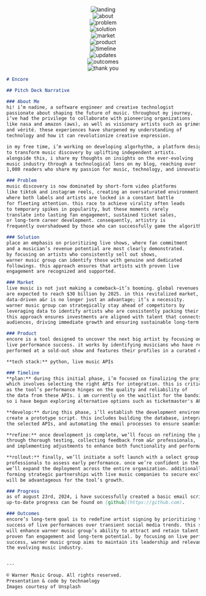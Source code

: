 <p align="center">
  <img src="https://github.com/user-attachments/assets/943ee27d-0291-4cef-a634-53e42d28e3d4" alt="landing" /><br>
  <img src="https://github.com/user-attachments/assets/f6ba4983-19c8-4457-be41-94e2eda2ac3e" alt="about" /><br>
  <img src="https://github.com/user-attachments/assets/7fd1c59e-09b1-4f3d-b047-8fe5233320cb" alt="problem" /><br>
  <img src="https://github.com/user-attachments/assets/c4297d03-d1ec-403e-8bcb-3f97d229ae7a" alt="solution" /><br>
  <img src="https://github.com/user-attachments/assets/4d9538a5-4478-42c2-a2b4-0d7ff56a6ca6" alt="market" /><br>
  <img src="https://github.com/user-attachments/assets/3411b105-e547-46cb-803c-b850a1c5067f" alt="product" /><br>
  <img src="https://github.com/user-attachments/assets/1ffe961f-ef5c-468b-94ff-0c2fe2d907fb" alt="timeline" /><br>
  <img src="https://github.com/user-attachments/assets/35bcb5be-9824-4a83-acb8-2012345aae78" alt="updates" /><br>
  <img src="https://github.com/user-attachments/assets/679422c4-59c9-488c-aec9-f71ad11f35f5" alt="outcomes" /><br>
  <img src="https://github.com/user-attachments/assets/921a3252-b94e-4132-8ef4-31dace28171c" alt="thank you" />
</p>


```markdown
# Encore

## Pitch Deck Narrative

### About Me
hi! i’m nadine, a software engineer and creative technologist
passionate about shaping the future of music. throughout my journey,
i’ve had the privilege to collaborate with pioneering organizations
like nasa and amazon (aws), as well as visionary artists such as grimes
and vérité. these experiences have sharpened my understanding of
technology and how it can revolutionize creative expression.

in my free time, i’m working on developing algorhythm, a platform designed
to transform music discovery by uplifting independent artists.
alongside this, i share my thoughts on insights on the ever-evolving
music industry through a technological lens on my blog, reaching over
1,000 readers who share my passion for music, technology, and innovation.

### Problem
music discovery is now dominated by short-form video platforms
like tiktok and instagram reels, creating an oversaturated environment
where both labels and artists are locked in a constant battle
for fleeting attention. this race to achieve virality often leads
to temporary spikes in popularity, but these moments rarely
translate into lasting fan engagement, sustained ticket sales,
or long-term career development. consequently, artistry is
frequently overshadowed by those who can successfully game the algorithm.

### Solution
place an emphasis on prioritizing live shows, where fan commitment
and a musician’s revenue potential are most clearly demonstrated.
by focusing on artists who consistently sell out shows,
warner music group can identify those with genuine and dedicated
followings. this approach ensures that artists with proven live
engagement are recognized and supported.

### Market
live music is not just making a comeback—it’s booming. global revenues
are expected to reach $30 billion by 2025. in this revitalized market,
data-driven a&r is no longer just an advantage; it’s a necessity.
warner music group can strategically stay ahead of competitors by
leveraging data to identify artists who are consistently packing their shows.
this approach ensures investments are aligned with talent that connects with
audiences, driving immediate growth and ensuring sustainable long-term success.

### Product
encore is a tool designed to uncover the next big artist by focusing on
live performance success. it works by identifying musicians who have recently
performed at a sold-out show and features their profiles in a curated email.

**tech stack:** python, live music APIs

### Timeline
**plan:** during this initial phase, i’m focused on finalizing the project scope,
which involves selecting the right APIs for integration. this is critical,
as the tool’s performance hinges on the quality and reliability of
the data from these APIs. i am currently on the waitlist for the bandsintown API,
so i have begun exploring alternative options such as ticketmaster's API to avoid delays.

**develop:** during this phase, i’ll establish the development environment and
create a prototype script. this includes building the database, integrating
the selected APIs, and automating the email processes to ensure seamless operation.

**refine:** once development is complete, we’ll focus on refining the project
through thorough testing, collecting feedback from a&r professionals,
and implementing adjustments to enhance both functionality and performance.

**rollout:** finally, we’ll initiate a soft launch with a select group of a&r
professionals to assess early performance. once we’re confident in the results,
we’ll expand the deployment across the entire organization. additionally,
forming strategic partnerships with live music companies to secure exclusive insights
will be advantageous for the tool’s growth.

### Progress
as of august 23rd, 2024, i have successfully created a basic email script with test data.
up-to-date progress can be found on [github](https://github.com).

### Outcomes
encore’s long-term goal is to redefine artist signing by prioritizing the
success of live performances over transient social media trends. this strategy
will enhance warner music group’s ability to attract and retain talent with
proven fan engagement and long-term potential. by focusing on live performance
success, warner music group aims to maintain its leadership and relevance in
the evolving music industry.


---

© Warner Music Group. All rights reserved.  
Presentation & code by technaelogy  
Images courtesy of Unsplash
